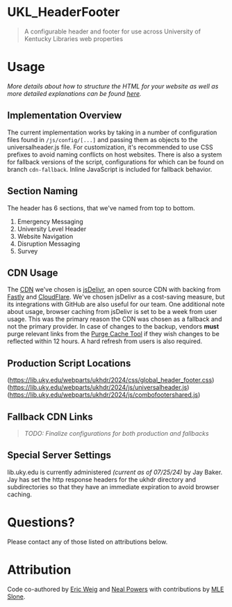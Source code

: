 # UKL_HeaderFooter
> A configurable header and footer for use across University of Kentucky Libraries web properties

# Usage
_More details about how to structure the HTML for your website as well as more detailed explanations can be found [here](https://lib.uky.edu/webparts/ukhdr/2024/dev/doc.html)._

## Implementation Overview
The current implementation works by taking in a number of configuration files found in `/js/config/[...]` and passing them as objects to the universalheader.js file. For customization, it's recommended to use CSS prefixes to avoid naming conflicts on host websites. There is also a system for fallback versions of the script, configurations for which can be found on branch `cdn-fallback`. Inline JavaScript is included for fallback behavior.

## Section Naming
The header has 6 sections, that we've named from top to bottom.
1. Emergency Messaging
2. University Level Header
3. Website Navigation
4. Disruption Messaging
5. Survey

## CDN Usage
The [CDN](https://www.cloudflare.com/learning/cdn/what-is-a-cdn/) we've chosen is [jsDelivr](https://www.jsdelivr.com/), an open source CDN with backing from [Fastly](https://www.fastly.com/) and [CloudFlare](https://www.cloudflare.com/). We've chosen jsDelivr as a cost-saving measure, but its integrations with GitHub are also useful for our team. One additional note about usage, browser caching from jsDelivr is set to be a week from user usage. This was the primary reason the CDN was chosen as a fallback and not the primary provider. In case of changes to the backup, vendors **must** purge relevant links from the [Purge Cache Tool](https://www.jsdelivr.com/tools/purge) if they wish changes to be reflected within 12 hours. A hard refresh from users is also required.

## Production Script Locations
(https://lib.uky.edu/webparts/ukhdr/2024/css/global_header_footer.css)
(https://lib.uky.edu/webparts/ukhdr/2024/js/universalheader.js)
(https://lib.uky.edu/webparts/ukhdr/2024/js/combofootershared.js)

## Fallback CDN Links
> _TODO: Finalize configurations for both production and fallbacks_

## Special Server Settings
lib.uky.edu is currently administered _(current as of 07/25/24)_ by Jay Baker.
Jay has set the http response headers for the ukhdr directory and subdirectories so that they have an immediate expiration to avoid browser caching.

# Questions?
Please contact any of those listed on attributions below.

# Attribution
Code co-authored by [Eric Weig](https://github.com/libmanuk/) and [Neal Powers](https://github.com/Nealium104/) with contributions by [MLE Slone](https://github.com/cokernel/).
